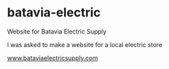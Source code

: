 batavia-electric
================

Website for Batavia Electric Supply<br>

I was asked to make a website for a local electric store


www.bataviaelectricsupply.com
